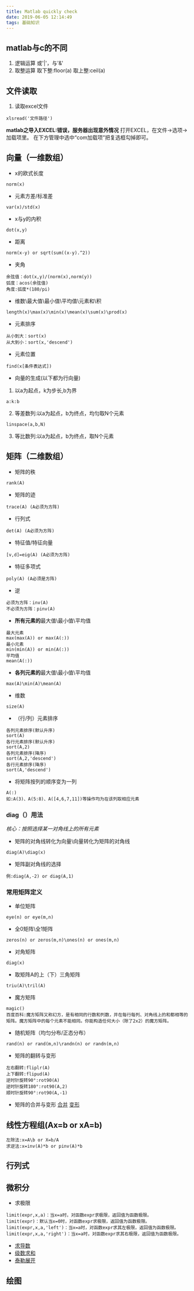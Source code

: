 ```yaml
---
title: Matlab quickly check
date: 2019-06-05 12:14:49
tags: 基础知识
---
```

## matlab与c的不同
1. 逻辑运算
或'|'，与'&'
2. 取整运算
取下整:floor(a)
取上整:ceil(a)

## 文件读取
1. 读取excel文件
```
xlsread('文件路径')
```
**matlab之导入EXCEL:错误，服务器出现意外情况**
打开EXCEL，在文件→选项→加载项里。
在下方管理中选中“com加载项”把复选框勾掉即可。

## 向量（一维数组）
* x的欧式长度
```
norm(x)
```
* 元素方差/标准差
```
var(x)/std(x)
```
* x与y的内积
```
dot(x,y)
```
* 距离
```
norm(x-y) or sqrt(sum((x-y).^2))
```
* 夹角
```
余弦值：dot(x,y)/(norm(x),norm(y))
弧度：acos(余弦值)
角度:弧度*(180/pi)
```
* 维数\最大值\最小值\平均值\元素和\积
```
length(x)\max(x)\min(x)\mean(x)\sum(x)\prod(x)
```
* 元素排序
```
从小到大：sort(x)
从大到小：sort(x,'descend')
```
* 元素位置
```
find(x[条件表达式])
```
* 向量的生成(以下都为行向量)
1. 以a为起点，k为步长,b为界
```
a:k:b
```
2. 等差数列:以a为起点，b为终点，均匀取N个元素
```
linspace(a,b,N)
```
3. 等比数列:以a为起点，b为终点，取N个元素

## 矩阵（二维数组）
* 矩阵的秩
```
rank(A)
```
* 矩阵的迹
```
trace(A) (A必须为方阵)
```
* 行列式
```
det(A) (A必须为方阵)
```
* 特征值/特征向量
```
[v,d]=eig(A) (A必须为方阵)
```
* 特征多项式
```
poly(A) (A必须是方阵)
```
* 逆
```
必须为方阵：inv(A)
不必须为方阵：pinv(A)
```
* **所有元素的**最大值\最小值\平均值
```
最大元素
max(max(A)) or max(A(:))
最小元素
min(min(A)) or min(A(:))
平均值
mean(A(:))
```
* **各列元素的**最大值\最小值\平均值
```
max(A)\min(A)\mean(A)
```
* 维数
```
size(A)
```
* （行/列）元素排序
```
各列元素排序(默认升序)
sort(A)
各行元素排序(默认升序)
sort(A,2)
各列元素排序(降序)
sort(A,2,'descend')
各行元素排序(降序)
sort(A,'descend')
```
* 将矩阵按列的顺序变为一列
```
A(:)
如:A(3)、A(5:8)、A([4,6,7,11])等操作均为在该列取相应元素
```

### diag（）用法
*核心：按照选择某一对角线上的所有元素*
* 矩阵的对角线转化为向量\向量转化为矩阵的对角线
```
diag(A)\diag(x)
```
* 矩阵副对角线的选择
```
例:diag(A,-2) or diag(A,1)
```

### 常用矩阵定义
* 单位矩阵
```
eye(n) or eye(m,n)
```
* 全0矩阵\全1矩阵
```
zeros(n) or zeros(m,n)\ones(n) or ones(m,n)
```
* 对角矩阵
```
diag(x)
```
* 取矩阵A的上（下）三角矩阵
```
triu(A)\tril(A)
```
* 魔方矩阵
```
magic()
百度百科:魔方矩阵又称幻方，是有相同的行数和列数，并在每行每列、对角线上的和都相等的矩阵。魔方矩阵中的每个元素不能相同。你能构造任何大小（除了2x2）的魔方矩阵。
```
* 随机矩阵（均匀分布/正态分布）
```
rand(n) or rand(m,n)\randn(n) or randn(m,n)
```
* 矩阵的翻转与变形
```
左右翻转:fliplr(A)
上下翻转:flipud(A)
逆时针旋转90°:rot90(A)
逆时针旋转180°:rot90(A,2)
顺时针旋转90°:rot90(A,-1)
```
* 矩阵的合并与变形
[合并](https://ww2.mathworks.cn/help/matlab/ref/repmat.html?s_tid=doc_ta)
[变形](https://ww2.mathworks.cn/help/matlab/ref/reshape.html?s_tid=doc_ta)

## 线性方程组(Ax=b or xA=b)
```
左除法:x=A\b or X=b/A
求逆法:x=inv(A)*b or pinv(A)*b
```
## 行列式
## 微积分

* 求极限
```
limit(expr,x,a)：当x=a时，对函数expr求极限，返回值为函数极限。
limit(expr)：默认当x=0时，对函数expr求极限，返回值为函数极限。
limit(expr,x,a,'left')：当x=a时，对函数expr求其左极限，返回值为函数极限。
limit(expr,x,a,'right')：当x=a时，对函数expr求其右极限，返回值为函数极限。
```
* [求导数](https://jingyan.baidu.com/article/e52e3615a01c8d40c70c517e.html)
* [级数求和](https://blog.csdn.net/u014147522/article/details/79078444)
* [泰勒展开](https://blog.csdn.net/wangh0802/article/details/73136329)

## 绘图
